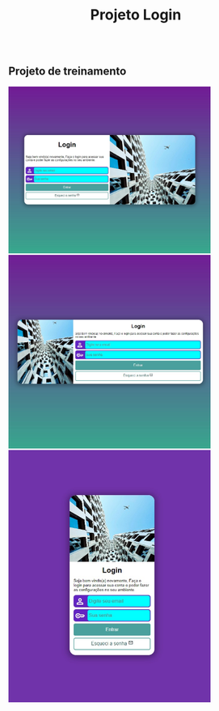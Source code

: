 <h1 align="center">
  Projeto Login
</h1>

<br>
<br>

<h2
  >Projeto de treinamento
</h2>

<img src="https://github.com/FilipeChristian/Login/blob/main/materiais/pc-version.jpg?raw=true" width="400px">
<img src="https://github.com/FilipeChristian/Login/blob/main/materiais/tablet-version.jpg?raw=true" width="400px">
<img src="https://github.com/FilipeChristian/Login/blob/main/materiais/mobile-version.jpg?raw=true" width="400px">
